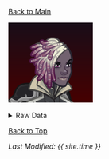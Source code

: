 [Back to Main](index.md)

![Profile Picture](images/portrait_fen.png)

<details>
  <summary>Raw Data</summary>

This is raw data. Blah blah blah. Brute force time?<br />
<br />
{<br />
    "effect_define":{<br />
        "id": 1295,<br />
        "flavour_text": "",<br />
        "description": {<br />
            "desc": "$(source_hero) increases the damage of adjacent Champions by $(amount)%."<br />
        },<br />
        "effect_keys": [<br />
            {<br />
                "effect_string": "hero_dps_multiplier_mult,400",<br />
                "targets": [<br />
                    "adj"<br />
                ]<br />
            }<br />
        ],<br />
        "requirements": "",<br />
        "graphic_id": 17142,<br />
        "properties": {<br />
            "is_formation_ability": true,<br />
            "owner_use_outgoing_description": true<br />
        }<br />
    }<br />
}<br />
<br />
</details>

[Back to Top](#top)

*Last Modified: {{ site.time }}*
